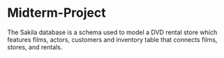 # Midterm-Project
The Sakila database is a schema used to model a DVD rental store which features films, actors, customers and inventory table that connects films, stores, and rentals.
